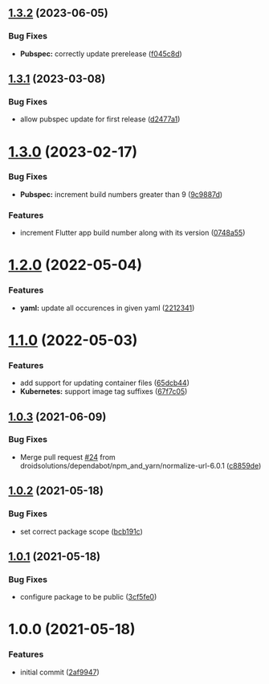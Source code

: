 ## [1.3.2](https://github.com/droidsolutions/semantic-release-update-file/compare/v1.3.1...v1.3.2) (2023-06-05)


### Bug Fixes

* **Pubspec:** correctly update prerelease ([f045c8d](https://github.com/droidsolutions/semantic-release-update-file/commit/f045c8d8b85923d69553b7a3fcd090f97d0b9980))

## [1.3.1](https://github.com/droidsolutions/semantic-release-update-file/compare/v1.3.0...v1.3.1) (2023-03-08)


### Bug Fixes

* allow pubspec update for first release ([d2477a1](https://github.com/droidsolutions/semantic-release-update-file/commit/d2477a1aeb3995596decc0ba1d326cb57b2331e7))

# [1.3.0](https://github.com/droidsolutions/semantic-release-update-file/compare/v1.2.0...v1.3.0) (2023-02-17)


### Bug Fixes

* **Pubspec:** increment build numbers greater than 9 ([9c9887d](https://github.com/droidsolutions/semantic-release-update-file/commit/9c9887d0380def5f0e5ed3ce3635be8661af2090))


### Features

* increment Flutter app build number along with its version ([0748a55](https://github.com/droidsolutions/semantic-release-update-file/commit/0748a55e70b1086a0e2a853dcd13c7c6d6167b25))

# [1.2.0](https://github.com/droidsolutions/semantic-release-update-file/compare/v1.1.0...v1.2.0) (2022-05-04)


### Features

* **yaml:** update all occurences in given yaml ([2212341](https://github.com/droidsolutions/semantic-release-update-file/commit/221234167f5703fcd04684e48d76597d1e21176f))

# [1.1.0](https://github.com/droidsolutions/semantic-release-update-file/compare/v1.0.3...v1.1.0) (2022-05-03)


### Features

* add support for updating container files ([65dcb44](https://github.com/droidsolutions/semantic-release-update-file/commit/65dcb44cfad74d9da7ae0015c24a60ae7da0769a))
* **Kubernetes:** support image tag suffixes ([67f7c05](https://github.com/droidsolutions/semantic-release-update-file/commit/67f7c0519dfd5fb0b74766b9b8701a3d5e4c85cd))

## [1.0.3](https://github.com/droidsolutions/semantic-release-update-file/compare/v1.0.2...v1.0.3) (2021-06-09)


### Bug Fixes

* Merge pull request [#24](https://github.com/droidsolutions/semantic-release-update-file/issues/24) from droidsolutions/dependabot/npm_and_yarn/normalize-url-6.0.1 ([c8859de](https://github.com/droidsolutions/semantic-release-update-file/commit/c8859deed39457e826ae49512418c1a0fa84d0f9))

## [1.0.2](https://github.com/droidsolutions/semantic-release-update-file/compare/v1.0.1...v1.0.2) (2021-05-18)


### Bug Fixes

* set correct package scope ([bcb191c](https://github.com/droidsolutions/semantic-release-update-file/commit/bcb191c270f1d624c96929502e23dda72b814116))

## [1.0.1](https://github.com/droidsolutions/semantic-release-update-file/compare/v1.0.0...v1.0.1) (2021-05-18)


### Bug Fixes

* configure package to be public ([3cf5fe0](https://github.com/droidsolutions/semantic-release-update-file/commit/3cf5fe02b34041e43ede5fc8cd277b60cf7d9f24))

# 1.0.0 (2021-05-18)


### Features

* initial commit ([2af9947](https://github.com/droidsolutions/semantic-release-update-file/commit/2af99479f1feecc512b05594546275a856ec0859))
